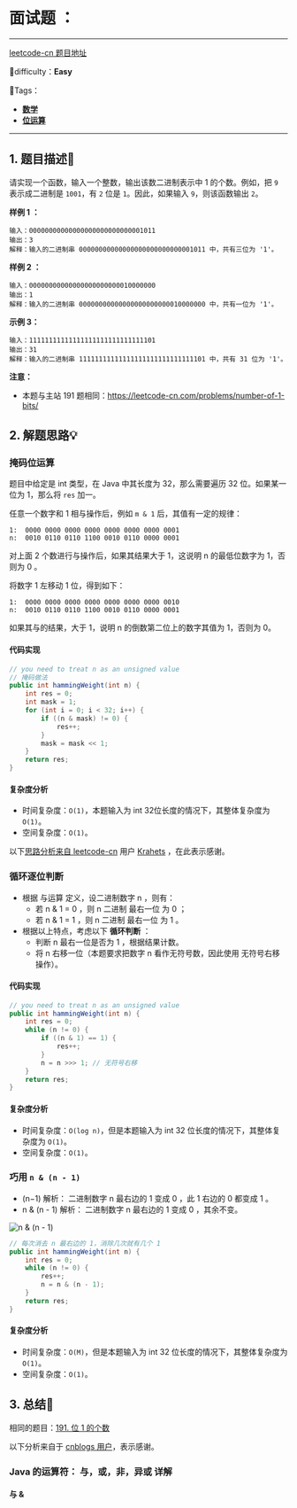 # 面试题 ：

---

[leetcode-cn 题目地址](https://leetcode-cn.com/problems/er-jin-zhi-zhong-1de-ge-shu-lcof/)

📗difficulty：**Easy**	

🎯Tags：

+ **[数学](https://leetcode-cn.com/tag/math/)**
+ **[位运算](https://leetcode-cn.com/tag/bit-manipulation/)**
---

## 1. 题目描述📃

请实现一个函数，输入一个整数，输出该数二进制表示中 1 的个数。例如，把 `9` 表示成二进制是 `1001`，有 `2` 位是 `1`。因此，如果输入 `9`，则该函数输出 `2`。

**样例 1 ：**

```
输入：00000000000000000000000000001011
输出：3
解释：输入的二进制串 00000000000000000000000000001011 中，共有三位为 '1'。
```

**样例 2 ：**

```
输入：00000000000000000000000010000000
输出：1
解释：输入的二进制串 00000000000000000000000010000000 中，共有一位为 '1'。
```

**示例 3：** 

```
输入：11111111111111111111111111111101
输出：31
解释：输入的二进制串 11111111111111111111111111111101 中，共有 31 位为 '1'。
```

**注意：**

+  本题与主站 191 题相同：https://leetcode-cn.com/problems/number-of-1-bits/ 

## 2. 解题思路💡

### 掩码位运算

题目中给定是 int 类型，在 Java 中其长度为 32，那么需要遍历 32 位。如果某一位为 1，那么将 `res` 加一。

任意一个数字和 1 相与操作后，例如 `m & 1` 后，其值有一定的规律：

```
1:	0000 0000 0000 0000 0000 0000 0000 0001
n:	0010 0110 0110 1100 0010 0110 0000 0001
```

对上面 2 个数进行与操作后，如果其结果大于 1，这说明 n 的最低位数字为 1，否则为 0 。

将数字 1 左移动 1 位，得到如下：

```
1:	0000 0000 0000 0000 0000 0000 0000 0010
n:	0010 0110 0110 1100 0010 0110 0000 0001
```

如果其与的结果，大于 1，说明 n 的倒数第二位上的数字其值为 1，否则为 0。

#### 代码实现

```java
// you need to treat n as an unsigned value
// 掩码做法
public int hammingWeight(int n) {
    int res = 0;
    int mask = 1;
    for (int i = 0; i < 32; i++) {
        if ((n & mask) != 0) {
            res++;
        }
        mask = mask << 1;
    }
    return res;
}
```

#### 复杂度分析

+ 时间复杂度：`O(1)`，本题输入为 int 32位长度的情况下，其整体复杂度为 `O(1)`。
+ 空间复杂度：`O(1)`。



以下[思路分析来自 leetcode-cn](https://leetcode-cn.com/problems/er-jin-zhi-zhong-1de-ge-shu-lcof/solution/mian-shi-ti-15-er-jin-zhi-zhong-1de-ge-shu-wei-yun/) 用户 [Krahets](https://leetcode-cn.com/u/jyd/) ，在此表示感谢。

### 循环逐位判断

+ 根据 与运算 定义，设二进制数字 n ，则有：
    + 若 n \& 1 = 0 ，则 n 二进制 最右一位 为 0 ；
    + 若 n \& 1 = 1 ，则 n 二进制 最右一位 为 1 。
+ 根据以上特点，考虑以下 **循环判断** ：
    + 判断 n 最右一位是否为 1 ，根据结果计数。
    + 将 n 右移一位（本题要求把数字 n 看作无符号数，因此使用 无符号右移 操作）。

#### 代码实现

```java
// you need to treat n as an unsigned value
public int hammingWeight(int n) {
    int res = 0;
    while (n != 0) {
        if ((n & 1) == 1) {
            res++;
        }
        n = n >>> 1; // 无符号右移
    }
    return res;
}
```

#### 复杂度分析

+ 时间复杂度：`O(log n)`，但是本题输入为 int 32 位长度的情况下，其整体复杂度为 `O(1)`。
+ 空间复杂度：`O(1)`。



### 巧用 `n & (n - 1)`

+ (n−1) 解析： 二进制数字 n 最右边的 1 变成 0 ，此 1 右边的 0 都变成 1 。
+ n \& (n - 1) 解析： 二进制数字 n 最右边的 1 变成 0 ，其余不变。

![n & (n - 1)](https://assets.ryantech.ltd/20200512143742.png)

```java
// 每次消去 n 最右边的 1，消除几次就有几个 1
public int hammingWeight(int n) {
    int res = 0;
    while (n != 0) {
        res++;
        n = n & (n - 1);
    }
    return res;
}
```

#### 复杂度分析

+ 时间复杂度：`O(M)`，但是本题输入为 int 32 位长度的情况下，其整体复杂度为 `O(1)`。
+ 空间复杂度：`O(1)`。

## 3. 总结🎯

相同的题目：[191. 位 1 的个数](https://leetcode-cn.com/problems/number-of-1-bits/)

以下分析来自于 [cnblogs 用户](https://www.cnblogs.com/wangmingshun/p/5398712.html)，表示感谢。

### Java 的运算符： 与，或，非，异或 详解

#### 与 &

